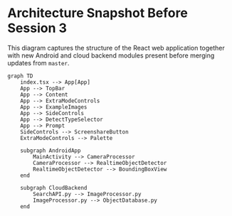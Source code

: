 # Architecture Snapshot Before Session 3

This diagram captures the structure of the React web application together with new Android and cloud backend modules present before merging updates from `master`.

```mermaid
graph TD
    index.tsx --> App[App]
    App --> TopBar
    App --> Content
    App --> ExtraModeControls
    App --> ExampleImages
    App --> SideControls
    App --> DetectTypeSelector
    App --> Prompt
    SideControls --> ScreenshareButton
    ExtraModeControls --> Palette

    subgraph AndroidApp
        MainActivity --> CameraProcessor
        CameraProcessor --> RealtimeObjectDetector
        RealtimeObjectDetector --> BoundingBoxView
    end

    subgraph CloudBackend
        SearchAPI.py --> ImageProcessor.py
        ImageProcessor.py --> ObjectDatabase.py
    end
```

